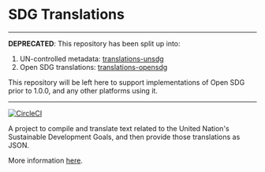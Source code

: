 # SDG Translations

---

**DEPRECATED**: This repository has been split up into:

1. UN-controlled metadata: [translations-unsdg](https://github.com/open-sdg/translations-unsdg)
2. Open SDG translations: [translations-opensdg](https://github.com/open-sdg/translations-opensdg)

This repository will be left here to support implementations of Open SDG prior to 1.0.0, and any other platforms using it.

---

[![CircleCI](https://circleci.com/gh/open-sdg/sdg-translations.svg?style=svg)](https://circleci.com/gh/open-sdg/sdg-translations)

A project to compile and translate text related to the United Nation's
  Sustainable Development Goals, and then provide those translations as JSON.

More information [here](https://open-sdg.github.io/sdg-translations/).
